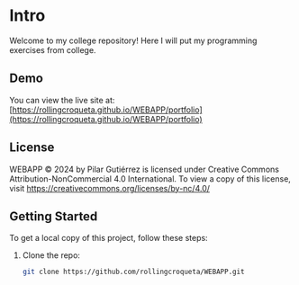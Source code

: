 # Intro

Welcome to my college repository! Here I will put my programming exercises from college.

## Demo

You can view the live site at: [https://rollingcroqueta.github.io/WEBAPP/portfolio](https://rollingcroqueta.github.io/WEBAPP/portfolio)

## License

WEBAPP © 2024 by Pilar Gutiérrez is licensed under Creative Commons Attribution-NonCommercial 4.0 International. To view a copy of this license, visit https://creativecommons.org/licenses/by-nc/4.0/

## Getting Started

To get a local copy of this project, follow these steps:

1. Clone the repo:
   ```bash
   git clone https://github.com/rollingcroqueta/WEBAPP.git
   ```
